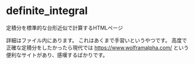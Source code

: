 # definite_integral
定積分を標準的な台形近似で計算するHTMLページ

詳細はファイル内にあります。
これはあくまで手習いというやつです。
高度で正確な定積分をしたかったら現代では https://www.wolframalpha.com/ という便利なサイトがあり、感嘆するばかりです。
